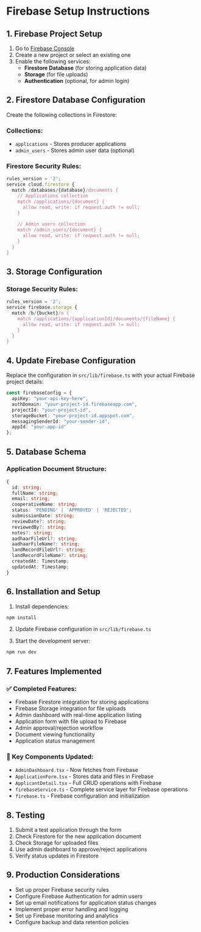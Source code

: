 # Firebase Setup Instructions

## 1. Firebase Project Setup

1. Go to [Firebase Console](https://console.firebase.google.com/)
2. Create a new project or select an existing one
3. Enable the following services:
   - **Firestore Database** (for storing application data)
   - **Storage** (for file uploads)
   - **Authentication** (optional, for admin login)

## 2. Firestore Database Configuration

Create the following collections in Firestore:

### Collections:
- `applications` - Stores producer applications
- `admin_users` - Stores admin user data (optional)

### Firestore Security Rules:
```javascript
rules_version = '2';
service cloud.firestore {
  match /databases/{database}/documents {
    // Applications collection
    match /applications/{document} {
      allow read, write: if request.auth != null;
    }
    
    // Admin users collection
    match /admin_users/{document} {
      allow read, write: if request.auth != null;
    }
  }
}
```

## 3. Storage Configuration

### Storage Security Rules:
```javascript
rules_version = '2';
service firebase.storage {
  match /b/{bucket}/o {
    match /applications/{applicationId}/documents/{fileName} {
      allow read, write: if request.auth != null;
    }
  }
}
```

## 4. Update Firebase Configuration

Replace the configuration in `src/lib/firebase.ts` with your actual Firebase project details:

```typescript
const firebaseConfig = {
  apiKey: "your-api-key-here",
  authDomain: "your-project-id.firebaseapp.com",
  projectId: "your-project-id",
  storageBucket: "your-project-id.appspot.com",
  messagingSenderId: "your-sender-id",
  appId: "your-app-id"
};
```

## 5. Database Schema

### Application Document Structure:
```typescript
{
  id: string;
  fullName: string;
  email: string;
  cooperativeName: string;
  status: 'PENDING' | 'APPROVED' | 'REJECTED';
  submissionDate: string;
  reviewDate?: string;
  reviewedBy?: string;
  notes?: string;
  aadhaarFileUrl?: string;
  aadhaarFileName?: string;
  landRecordFileUrl?: string;
  landRecordFileName?: string;
  createdAt: Timestamp;
  updatedAt: Timestamp;
}
```

## 6. Installation and Setup

1. Install dependencies:
```bash
npm install
```

2. Update Firebase configuration in `src/lib/firebase.ts`

3. Start the development server:
```bash
npm run dev
```

## 7. Features Implemented

### ✅ Completed Features:
- Firebase Firestore integration for storing applications
- Firebase Storage integration for file uploads
- Admin dashboard with real-time application listing
- Application form with file upload to Firebase
- Admin approval/rejection workflow
- Document viewing functionality
- Application status management

### 🔧 Key Components Updated:
- `AdminDashboard.tsx` - Now fetches from Firebase
- `ApplicationForm.tsx` - Stores data and files in Firebase
- `ApplicantDetail.tsx` - Full CRUD operations with Firebase
- `firebaseService.ts` - Complete service layer for Firebase operations
- `firebase.ts` - Firebase configuration and initialization

## 8. Testing

1. Submit a test application through the form
2. Check Firestore for the new application document
3. Check Storage for uploaded files
4. Use admin dashboard to approve/reject applications
5. Verify status updates in Firestore

## 9. Production Considerations

- Set up proper Firebase security rules
- Configure Firebase Authentication for admin users
- Set up email notifications for application status changes
- Implement proper error handling and logging
- Set up Firebase monitoring and analytics
- Configure backup and data retention policies
